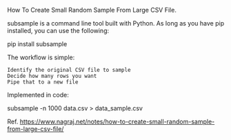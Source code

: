 How To Create Small Random Sample From Large CSV File.

subsample is a command line tool built with Python. As long as you have pip installed, you can use the following:

pip install subsample

The workflow is simple:

    Identify the original CSV file to sample
    Decide how many rows you want
    Pipe that to a new file

Implemented in code:

subsample -n 1000 data.csv > data_sample.csv


Ref. https://www.nagraj.net/notes/how-to-create-small-random-sample-from-large-csv-file/

